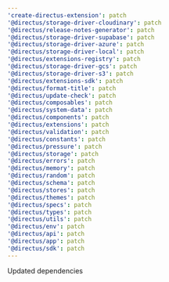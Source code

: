 ```yaml
---
'create-directus-extension': patch
'@directus/storage-driver-cloudinary': patch
'@directus/release-notes-generator': patch
'@directus/storage-driver-supabase': patch
'@directus/storage-driver-azure': patch
'@directus/storage-driver-local': patch
'@directus/extensions-registry': patch
'@directus/storage-driver-gcs': patch
'@directus/storage-driver-s3': patch
'@directus/extensions-sdk': patch
'@directus/format-title': patch
'@directus/update-check': patch
'@directus/composables': patch
'@directus/system-data': patch
'@directus/components': patch
'@directus/extensions': patch
'@directus/validation': patch
'@directus/constants': patch
'@directus/pressure': patch
'@directus/storage': patch
'@directus/errors': patch
'@directus/memory': patch
'@directus/random': patch
'@directus/schema': patch
'@directus/stores': patch
'@directus/themes': patch
'@directus/specs': patch
'@directus/types': patch
'@directus/utils': patch
'@directus/env': patch
'@directus/api': patch
'@directus/app': patch
'@directus/sdk': patch
---
```


Updated dependencies
